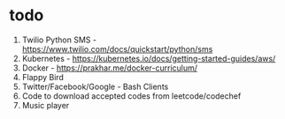 # todo
1. Twilio Python SMS - https://www.twilio.com/docs/quickstart/python/sms
2. Kubernetes - https://kubernetes.io/docs/getting-started-guides/aws/
3. Docker - https://prakhar.me/docker-curriculum/
4. Flappy Bird
5. Twitter/Facebook/Google - Bash Clients
6. Code to download accepted codes from leetcode/codechef
7. Music player
